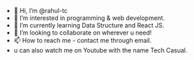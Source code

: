 
- 👋 Hi, I’m @rahul-tc
- 👀 I’m interested in programming & web development.
- 🌱 I’m currently learning Data Structure and React JS.
- 💞️ I’m looking to collaborate on wherever u need!
- 📫 How to reach me - contact me through email.
- u can also watch me on Youtube with the name Tech Casual.

<!---
rahul-tc/rahul-tc is a ✨ special ✨ repository because its `README.md` (this file) appears on your GitHub profile.
You can click the Preview link to take a look at your changes.
--->
